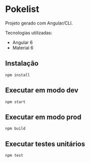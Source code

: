 # Pokelist

Projeto gerado com Angular/CLI.

Tecnologias utilizadas:
 - Angular 6
 - Material 6

## Instalação
```npm install```

## Executar em modo dev
```npm start```

## Executar em modo prod
```npm build```

## Executar testes unitários
```npm test```